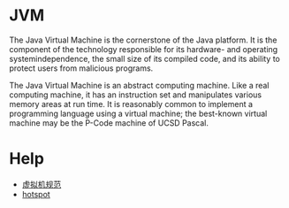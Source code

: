 # JVM

The Java Virtual Machine is the cornerstone of the Java platform. It is the
component of the technology responsible for its hardware- and operating systemindependence,
the small size of its compiled code, and its ability to protect users
from malicious programs.

The Java Virtual Machine is an abstract computing machine. Like a real computing
machine, it has an instruction set and manipulates various memory areas at run time.
It is reasonably common to implement a programming language using a virtual
machine; the best-known virtual machine may be the P-Code machine of UCSD
Pascal.

# Help

- [虚拟机规范](https://docs.oracle.com/javase/specs/jvms/se10/jvms10.pdf)
- [hotspot](http://openjdk.java.net/groups/hotspot/)
